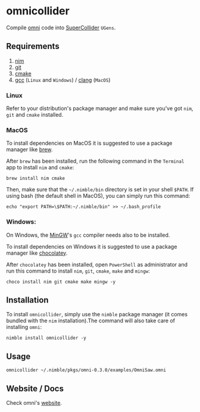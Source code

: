 # **omnicollider**

Compile [omni](https://github.com/vitreo12/omni) code into [SuperCollider](https://github.com/supercollider/supercollider) `UGens`.

## **Requirements**

1) [nim](https://nim-lang.org/)
2) [git](https://git-scm.com/)
3) [cmake](https://cmake.org/) 
4) [gcc](https://gcc.gnu.org/) (`Linux` and `Windows`)  /  [clang](https://clang.llvm.org/) (`MacOS`)

### **Linux**

Refer to your distribution's package manager and make sure you've got `nim`, `git` and `cmake` installed.

### **MacOS**

To install dependencies on MacOS it is suggested to use a package manager like [brew](https://brew.sh/). 

After `brew` has been installed, run the following command in the `Terminal` app to install `nim` and `cmake`:

    brew install nim cmake

Then, make sure that the `~/.nimble/bin` directory is set in your shell `$PATH`.
If using bash (the default shell in MacOS), you can simply run this command:

    echo "export PATH=\$PATH:~/.nimble/bin" >> ~/.bash_profile

### **Windows:**

On Windows, the [MinGW](http://mingw.org/)'s `gcc` compiler needs also to be installed.

To install dependencies on Windows it is suggested to use a package manager like [chocolatey](https://community.chocolatey.org/).

After `chocolatey` has been installed, open `PowerShell` as administrator and run this command to install `nim`, `git`, `cmake`, `make` and `mingw`:

    choco install nim git cmake make mingw -y

## **Installation**

To install `omnicollider`, simply use the `nimble` package manager (it comes bundled with the `nim` installation).The command will also take care of installing `omni`:

    nimble install omnicollider -y

## **Usage**

    omnicollider ~/.nimble/pkgs/omni-0.3.0/examples/OmniSaw.omni

## **Website / Docs**

Check omni's [website](https://vitreo12.github.io/omni).